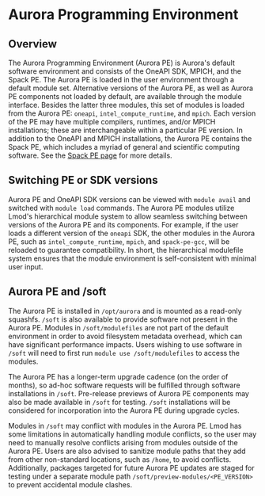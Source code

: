 # Aurora Programming Environment

## Overview

The Aurora Programming Environment (Aurora PE) is Aurora's default software environment and consists of the OneAPI SDK, MPICH, and the Spack PE. The Aurora PE is loaded in the user environment through a default module set. Alternative versions of the Aurora PE, as well as Aurora PE components not loaded by default, are available through the module interface. Besides the latter three modules, this set of modules is loaded from the Aurora PE: `oneapi`, `intel_compute_runtime`, and `mpich`. Each version of the PE may have multiple compilers, runtimes, and/or MPICH installations; these are interchangeable within a particular PE version. In addition to the OneAPI and MPICH installations, the Aurora PE contains the Spack PE, which includes a myriad of general and scientific computing software. See the [Spack PE page](./applications-and-libraries/libraries/spack-pe.md) for more details.

## Switching PE or SDK versions

Aurora PE and OneAPI SDK versions can be viewed with `module avail` and switched with `module load` commands. The Aurora PE modules utilize Lmod's hierarchical module system to allow seamless switching between versions of the Aurora PE and its components. For example, if the user loads a different version of the `oneapi` SDK, the other modules in the Aurora PE, such as `intel_compute_runtime`, `mpich`, and `spack-pe-gcc`, will be reloaded to guarantee compatibility. In short, the hierarchical modulefile system ensures that the module environment is self-consistent with minimal user input.

## Aurora PE and /soft

The Aurora PE is installed in `/opt/aurora` and is mounted as a read-only squashfs. `/soft` is also available to provide software not present in the Aurora PE. Modules in `/soft/modulefiles` are not part of the default environment in order to avoid filesystem metadata overhead, which can have significant performance impacts. Users wishing to use software in `/soft` will need to first run `module use /soft/modulefiles` to access the modules.

The Aurora PE has a longer-term upgrade cadence (on the order of months), so ad-hoc software requests will be fulfilled through software installations in `/soft`. Pre-release previews of Aurora PE components may also be made available in `/soft` for testing. `/soft` installations will be considered for incorporation into the Aurora PE during upgrade cycles.

Modules in `/soft` may conflict with modules in the Aurora PE. Lmod has some limitations in automatically handling module conflicts, so the user may need to manually resolve conflicts arising from modules outside of the Aurora PE. Users are also advised to sanitize module paths that they add from other non-standard locations, such as `/home`, to avoid conflicts. Additionally, packages targeted for future Aurora PE updates are staged for testing under a separate module path `/soft/preview-modules/<PE_VERSION>` to prevent accidental module clashes.